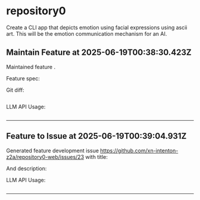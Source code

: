# repository0
Create a CLI app that depicts emotion using facial expressions using ascii art.
This will be the emotion communication mechanism for an AI.
## Maintain Feature at 2025-06-19T00:38:30.423Z

Maintained feature .

Feature spec:



Git diff:

```diff

```

LLM API Usage:

```json

```
---

## Feature to Issue at 2025-06-19T00:39:04.931Z

Generated feature development issue https://github.com/xn-intenton-z2a/repository0-web/issues/23 with title:



And description:



LLM API Usage:

```json

```
---

